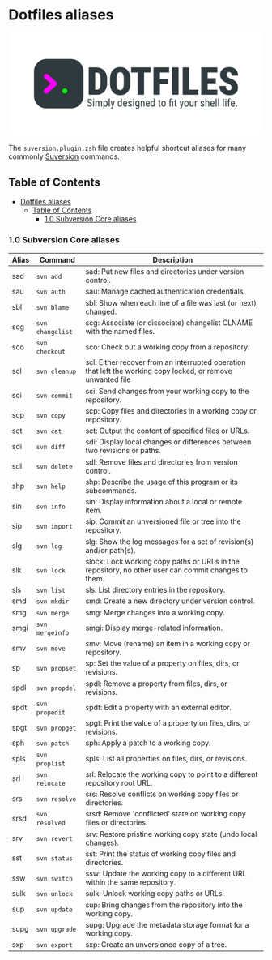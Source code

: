 # Dotfiles aliases

![Banner representing the Dotfiles Library](/assets/dotfiles.svg)

The `suversion.plugin.zsh` file creates helpful shortcut aliases for many commonly
[Suversion](https://subversion.apache.org) commands.

## Table of Contents

- [Dotfiles aliases](#dotfiles-aliases)
  - [Table of Contents](#table-of-contents)
    - [1.0 Subversion Core aliases](#10-subversion-core-aliases)

### 1.0 Subversion Core aliases

| Alias | Command                                  | Description                                        |
| ----- | ---------------------------------------- | -------------------------------------------------- |
| sad    | `svn add`         |  sad: Put new files and directories under version control.  |
| sau    | `svn auth`        |  sau: Manage cached authentication credentials.  |
| sbl    | `svn blame`       |  sbl: Show when each line of a file was last (or next) changed.  |
| scg    | `svn changelist`  |  scg: Associate (or dissociate) changelist CLNAME with the named files.  |
| sco    | `svn checkout`    |  sco: Check out a working copy from a repository.  |
| scl    | `svn cleanup`     |  scl: Either recover from an interrupted operation that left the working copy locked, or remove unwanted file  |
| sci    | `svn commit`      |  sci: Send changes from your working copy to the repository.  |
| scp    | `svn copy`        |  scp: Copy files and directories in a working copy or repository.  |
| sct    | `svn cat`         |  sct: Output the content of specified files or URLs.  |
| sdi    | `svn diff`        |  sdi: Display local changes or differences between two revisions or paths.  |
| sdl    | `svn delete`      |  sdl: Remove files and directories from version control.  |
| shp    | `svn help`        |  shp: Describe the usage of this program or its subcommands.  |
| sin    | `svn info`        |  sin: Display information about a local or remote item.  |
| sip    | `svn import`      |  sip: Commit an unversioned file or tree into the repository.  |
| slg    | `svn log`         |  slg: Show the log messages for a set of revision(s) and/or path(s).  |
| slk    | `svn lock`        |  slock: Lock working copy paths or URLs in the repository, no other user can commit changes to them.  |
| sls    | `svn list`        |  sls: List directory entries in the repository.  |
| smd    | `svn mkdir`       |  smd: Create a new directory under version control.  |
| smg    | `svn merge`       |  smg: Merge changes into a working copy.  |
| smgi   | `svn mergeinfo`   |  smgi: Display merge-related information.  |
| smv    | `svn move`        |  smv: Move (rename) an item in a working copy or repository.  |
| sp     | `svn propset`     |  sp: Set the value of a property on files, dirs, or revisions.  |
| spdl   | `svn propdel`     |  spdl: Remove a property from files, dirs, or revisions.  |
| spdt   | `svn propedit`    |  spdt: Edit a property with an external editor.  |
| spgt   | `svn propget`     |  spgt: Print the value of a property on files, dirs, or revisions.  |
| sph    | `svn patch`       |  sph: Apply a patch to a working copy.  |
| spls   | `svn proplist`    |  spls: List all properties on files, dirs, or revisions.  |
| srl    | `svn relocate`    |  srl: Relocate the working copy to point to a different repository root URL.  |
| srs    | `svn resolve`     |  srs: Resolve conflicts on working copy files or directories.  |
| srsd   | `svn resolved`    |  srsd: Remove 'conflicted' state on working copy files or directories.  |
| srv    | `svn revert`      |  srv: Restore pristine working copy state (undo local changes).  |
| sst    | `svn status`      |  sst: Print the status of working copy files and directories.  |
| ssw    | `svn switch`      |  ssw: Update the working copy to a different URL within the same repository.  |
| sulk   | `svn unlock`      |  sulk: Unlock working copy paths or URLs.  |
| sup    | `svn update`      |  sup: Bring changes from the repository into the working copy.  |
| supg   | `svn upgrade`     |  supg: Upgrade the metadata storage format for a working copy.  |
| sxp    | `svn export`      |  sxp: Create an unversioned copy of a tree.  |

